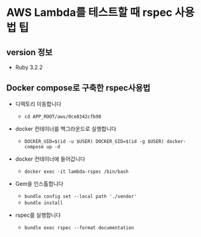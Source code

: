 # AWS Lambda를 테스트할 때 rspec 사용법 팁
## version 정보
- Ruby 3.2.2

## Docker compose로 구축한 rspec사용법
- 디렉토리 이동합니다
  - `cd APP_ROOT/aws/0ce8342cfb98`

- docker 컨테이너를 백그라운드로 실행합니다
  - `DOCKER_UID=$(id -u $USER) DOCKER_GID=$(id -g $USER) docker-compose up -d`

- docker 컨테이너에 들어갑니다
  - `docker exec -it lambda-rspec /bin/bash`

- Gem을 인스톨합니다
  - `bundle config set --local path './vendor'`
  - `bundle install`

- rspec를 실행합니다
  - `bundle exec rspec --format documentation`